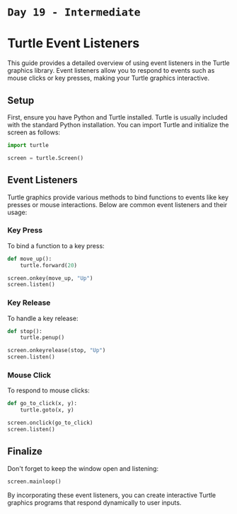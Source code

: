 # `Day 19 - Intermediate`


# Turtle Event Listeners

This guide provides a detailed overview of using event listeners in the Turtle graphics library. Event listeners allow you to respond to events such as mouse clicks or key presses, making your Turtle graphics interactive.

## Setup

First, ensure you have Python and Turtle installed. Turtle is usually included with the standard Python installation. You can import Turtle and initialize the screen as follows:

```python
import turtle

screen = turtle.Screen()
```

## Event Listeners

Turtle graphics provide various methods to bind functions to events like key presses or mouse interactions. Below are common event listeners and their usage:

### Key Press

To bind a function to a key press:

```python
def move_up():
    turtle.forward(20)

screen.onkey(move_up, "Up")
screen.listen()
```

### Key Release

To handle a key release:

```python
def stop():
    turtle.penup()

screen.onkeyrelease(stop, "Up")
screen.listen()
```

### Mouse Click

To respond to mouse clicks:

```python
def go_to_click(x, y):
    turtle.goto(x, y)

screen.onclick(go_to_click)
screen.listen()
```

## Finalize

Don't forget to keep the window open and listening:

```python
screen.mainloop()
```

By incorporating these event listeners, you can create interactive Turtle graphics programs that respond dynamically to user inputs.
